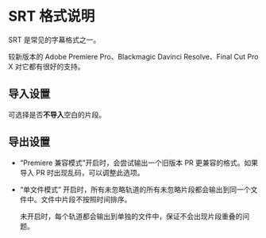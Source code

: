 # SRT 格式说明

SRT 是常见的字幕格式之一。

较新版本的 Adobe Premiere Pro、Blackmagic Davinci Resolve、Final Cut Pro X 对它都有很好的支持。

## 导入设置

可选择是否**不导入**空白的片段。

## 导出设置

- “Premiere 兼容模式”开启时，会尝试输出一个旧版本 PR 更兼容的格式。如果导入 PR 时出现乱码，可以调整此选项。

- “单文件模式” 开启时，所有未忽略轨道的所有未忽略片段都会输出到同一个文件中。文件中片段不按照时间排序。

  未开启时，每个轨道都会输出到单独的文件中，保证不会出现片段重叠的问题。